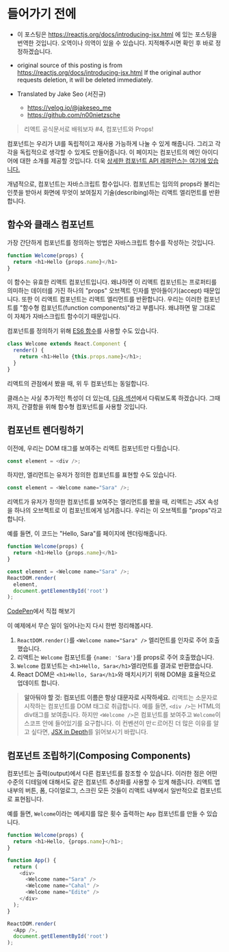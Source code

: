 # 들어가기 전에

- 이 포스팅은 https://reactjs.org/docs/introducing-jsx.html 에 있는 포스팅을 번역한 것입니다. 오역이나 의역이 있을 수 있습니다. 지적해주시면 확인 후 바로 정정하겠습니다.

- original source of this posting is from https://reactjs.org/docs/introducing-jsx.html If the original author requests deletion, it will be deleted immediately.

- Translated by Jake Seo (서진규)

	- https://velog.io/@jakeseo_me
	- https://github.com/n00nietzsche
    
> 리액트 공식문서로 배워보자 #4, 컴포넌트와 Props!

컴포넌트는 우리가 UI를 독립적이고 재사용 가능하게 나눌 수 있게 해줍니다. 그리고 각각을 독립적으로 생각할 수 있게도 만들어줍니다. 이 페이지는 컴포넌트의 메인 아이디어에 대한 소개를 제공할 것입니다. 더욱 [상세한 컴포넌트 API 레퍼런스는 여기에 있습니다.](https://reactjs.org/docs/react-component.html)

개념적으로, 컴포넌트는 자바스크립트 함수입니다. 컴포넌트는 임의의 props라 불리는 인풋을 받아서 화면에 무엇이 보여질지 기술(describing)하는 리액트 엘리먼트를 반환합니다.

## 함수와 클래스 컴포넌트

가장 간단하게 컴포넌트를 정의하는 방법은 자바스크립트 함수를 작성하는 것입니다.

```js
function Welcome(props) {
  return <h1>Hello {props.name}</h1>
}
```

이 함수는 유효한 리액트 컴포넌트입니다. 왜냐하면 이 리액트 컴포넌트는 프로퍼티를 의미하는 데이터를 가진 하나의 "props" 오브젝트 인자를 받아들이기(accept) 때문입니다. 또한 이 리액트 컴포넌트는 리액트 엘리먼트를 반환합니다. 우리는 이러한 컴포넌트를 "함수형 컴포넌트(function components)"라고 부릅니다. 왜냐하면 말 그대로 이 자체가 자바스크립트 함수이기 때문입니다.

컴포넌트를 정의하기 위해 [ES6 함수](https://developer.mozilla.org/en/docs/Web/JavaScript/Reference/Classes)를 사용할 수도 있습니다.

```js
class Welcome extends React.Component {
  render() {
    return <h1>Hello {this.props.name}</h1>;
  }
}
```

리액트의 관점에서 봤을 때, 위 두 컴포넌트는 동일합니다.

클래스는 사실 추가적인 특성이 더 있는데, [다음 섹션](https://reactjs.org/docs/state-and-lifecycle.html)에서 다뤄보도록 하겠습니다. 그때 까지, 간결함을 위해 함수형 컴포넌트를 사용할 것입니다.

## 컴포넌트 렌더링하기

이전에, 우리는 DOM 태그를 보여주는 리액트 컴포넌트만 다뤘습니다.

```js
const element = <div />;
```

하지만, 엘리먼트는 유저가 정의한 컴포넌트를 표현할 수도 있습니다.

```js
const element = <Welcome name="Sara" />;
```

리액트가 유저가 정의한 컴포넌트를 보여주는 엘리먼트를 봤을 때, 리액트는 JSX 속성을 하나의 오브젝트로 이 컴포넌트에게 넘겨줍니다. 우리는 이 오브젝트를 "props"라고 합니다.

예를 들면, 이 코드는 "Hello, Sara"를 페이지에 렌더링해줍니다.

```js
function Welcome(props) {
  return <h1>Hello {props.name}</h1>
}

const element = <Welcome name="Sara" />;
ReactDOM.render(
  element,
  document.getElementById('root')
);
```

[CodePen](https://reactjs.org/redirect-to-codepen/components-and-props/rendering-a-component)에서 직접 해보기

이 예제에서 무슨 일이 일어나는지 다시 한번 정리해봅시다.

1. `ReactDOM.render()`를 `<Welcome name="Sara" />` 엘리먼트를 인자로 주어 호출했습니다.
2. 리액트는 `Welcome` 컴포넌트를 `{name: 'Sara'}`를 props로 주어 호출했습니다.
3. `Welcome` 컴포넌트는 `<h1>Hello, Sara</h1>`엘리먼트를 결과로 반환했습니다.
4. React DOM은 `<h1>Hello, Sara</h1>`와 매치시키기 위해 DOM을 효율적으로 업데이트 합니다.

> **알아둬야 할 것: 컴포넌트 이름은 항상 대문자로 시작하세요.**
> 리액트는 소문자로 시작하는 컴포넌트를 DOM 태그로 취급합니다. 예를 들면, `<div />`는 HTML의 div태그를 보여줍니다. 하지만 `<Welcome />`은 컴포넌트를 보여주고 `Welcome`이 스코프 안에 들어있기를 요구합니다.
> 이 컨벤션이 만ㄷ르어진 더 많은 이유를 알고 싶다면, [JSX in Depth](https://reactjs.org/docs/jsx-in-depth.html#user-defined-components-must-be-capitalized)를 읽어보시기 바랍니다.

## 컴포넌트 조립하기(Composing Components)

컴포넌트는 출력(output)에서 다른 컴포넌트를 참조할 수 있습니다. 이러한 점은 어떤 수준의 디테일에 대해서도 같은 컴포넌트 추상화를 사용할 수 있게 해줍니다. 리액트 앱 내부의 버튼, 폼, 다이얼로그, 스크린 모든 것들이 리액트 내부에서 일반적으로 컴포넌트로 표현됩니다.

예를 들면, `Welcome`이라는 메세지를 많은 횟수 출력하는 `App` 컴포넌트를 만들 수 있습니다.

```js
function Welcome(props) {
  return <h1>Hello, {props.name}</h1>;
}

function App() {
  return (
    <div>
      <Welcome name="Sara" />
      <Welcome name="Cahal" />
      <Welcome name="Edite" />
    </div>
  );
}

ReactDOM.render(
  <App />,
  document.getElementById('root')
);
```

